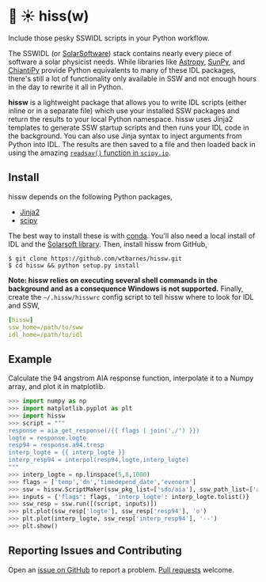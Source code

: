 # :snake: :sunny: hiss(w)
Include those pesky SSWIDL scripts in your Python workflow.

The SSWIDL (or [SolarSoftware](http://www.lmsal.com/solarsoft/)) stack contains nearly every piece of software a solar physicist needs. While libraries like [Astropy](http://www.astropy.org/), [SunPy](http://sunpy.org/), and [ChiantiPy](https://github.com/chianti-atomic/ChiantiPy) provide Python equivalents to many of these IDL packages, there's still a lot of functionality only available in SSW and not enough hours in the day to rewrite it all in Python.

**hissw** is a lightweight package that allows you to write IDL scripts (either inline or in a separate file) which use your installed SSW packages and return the results to your local Python namespace. hissw uses Jinja2 templates to generate SSW startup scripts and then runs your IDL code in the background. You can also use Jinja syntax to inject arguments from Python into IDL. The results are then saved to a file and then loaded back in using the amazing [`readsav()` function in `scipy.io`](https://docs.scipy.org/doc/scipy-0.14.0/reference/generated/scipy.io.readsav.html).

## Install
hissw depends on the following Python packages,

* [Jinja2](http://jinja.pocoo.org/docs/dev/)
* [scipy](https://docs.scipy.org/doc/)

The best way to install these is with [conda](https://www.anaconda.com/download/). You'll also need a local install of IDL and the [Solarsoft library](http://www.lmsal.com/solarsoft/). Then, install hissw from GitHub,

```shell
$ git clone https://github.com/wtbarnes/hissw.git
$ cd hissw && python setup.py install
```

**Note: hissw relies on executing several shell commands in the background and as a consequence Windows is not supported.** Finally, create the `~/.hissw/hisswrc` config script to tell hissw where to look for IDL and SSW,

```yaml
[hissw]
ssw_home=/path/to/sww
idl_home=/path/to/idl 
```

## Example
Calculate the 94 angstrom AIA response function, interpolate it to a Numpy array, and plot it in matplotlib.

```python
>>> import numpy as np
>>> import matplotlib.pyplot as plt
>>> import hissw
>>> script = """
response = aia_get_response(/{{ flags | join(',/') }})
logte = response.logte
resp94 = response.a94.tresp
interp_logte = {{ interp_logte }}
interp_resp94 = interpol(resp94,logte,interp_logte)
"""
>>> interp_logte = np.linspace(5,8,1000)
>>> flags = ['temp','dn','timedepend_date','evenorm']
>>> ssw = hissw.ScriptMaker(ssw_pkg_list=['sdo/aia'], ssw_path_list=['aia'])
>>> inputs = {'flags': flags, 'interp_logte': interp_logte.tolist()}
>>> ssw_resp = ssw.run([(script, inputs)])
>>> plt.plot(ssw_resp['logte'], ssw_resp['resp94'], 'o')
>>> plt.plot(interp_logte, ssw_resp['interp_resp94'], '--')
>>> plt.show()
```

## Reporting Issues and Contributing
Open an [issue on GitHub](https://github.com/wtbarnes/hissw/issues) to report a problem. [Pull requests](https://github.com/wtbarnes/hissw/pulls) welcome.
